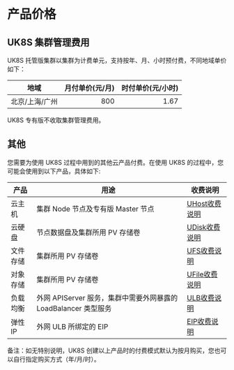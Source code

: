 # 产品价格

## UK8S 集群管理费用

UK8S 托管版集群以集群为计费单元，支持按年、月、小时预付费，不同地域单价如下：

| 地域       | 月付单价(元/月) | 时付单价(元/小时) |
| -------- | --------: | ---------: |
| 北京/上海/广州 |       800 |       1.67 |

UK8S 专有版不收取集群管理费用。

## 其他

您需要为使用 UK8S 过程中用到的其他云产品付费。在使用 UK8S 的过程中，您可能会使用到以下产品，具体如下:

| 产品   | 用途                                           | 收费说明                              |
| ---- | -------------------------------------------- | --------------------------------- |
| 云主机  | 集群 Node 节点及专有版 Master 节点                     | [UHost收费说明](uhost/price)          |
| 云硬盘  | 节点数据盘及集群所用 PV 存储卷                            | [UDisk收费说明](udisk/price)          |
| 文件存储 | 集群所用 PV 存储卷                                  | [UFS收费说明](ufs/price)              |
| 对象存储 | 集群所用 PV 存储卷                                  | [UFile收费说明](ufile/bill/new)       |
| 负载均衡 | 外网 APIServer 服务，集群中需要外网暴露的 LoadBalancer 类型服务 | [ULB收费说明](ulb/fast/price)         |
| 弹性IP | 外网 ULB 所绑定的 EIP                              | [EIP收费说明](unet/eip_price/traffic) |

备注：如无特别说明，UK8S 创建以上产品时的付费模式默认为按月购买，您也可以自行指定购买方式（年/月/时）。
